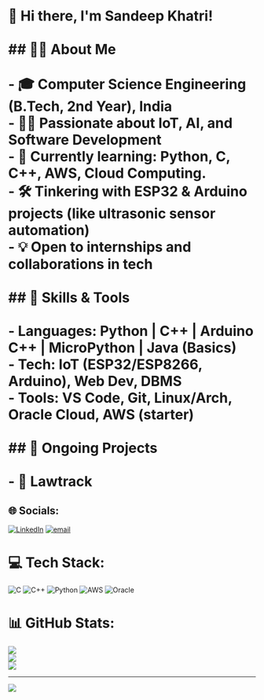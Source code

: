 # 👋 Hi there, I'm Sandeep Khatri!<br><br>## 🧑‍💻 About Me<br><br>- 🎓 Computer Science Engineering (B.Tech, 2nd Year), India<br>- 👨‍💻 Passionate about IoT, AI, and Software Development<br>- 🌱 Currently learning: Python, C, C++, AWS, Cloud Computing.<br>- 🛠️ Tinkering with ESP32 & Arduino projects (like ultrasonic sensor automation)<br>- 💡 Open to internships and collaborations in tech<br><br>## 🚩 Skills & Tools<br><br>- Languages: Python | C++ | Arduino C++ | MicroPython | Java (Basics)<br>- Tech: IoT (ESP32/ESP8266, Arduino), Web Dev, DBMS<br>- Tools: VS Code, Git, Linux/Arch, Oracle Cloud, AWS (starter)<br><br>## 🚀 Ongoing Projects<br><br>- 👾 Lawtrack 


## 🌐 Socials:
[![LinkedIn](https://img.shields.io/badge/LinkedIn-%230077B5.svg?logo=linkedin&logoColor=white)](https://linkedin.com/in/https://www.linkedin.com/in/sandeep-khatri-586224325) [![email](https://img.shields.io/badge/Email-D14836?logo=gmail&logoColor=white)](mailto:sandeepkhatri2004@gmail.com) 

# 💻 Tech Stack:
![C](https://img.shields.io/badge/c-%2300599C.svg?style=plastic&logo=c&logoColor=white) ![C++](https://img.shields.io/badge/c++-%2300599C.svg?style=plastic&logo=c%2B%2B&logoColor=white) ![Python](https://img.shields.io/badge/python-3670A0?style=plastic&logo=python&logoColor=ffdd54) ![AWS](https://img.shields.io/badge/AWS-%23FF9900.svg?style=plastic&logo=amazon-aws&logoColor=white) ![Oracle](https://img.shields.io/badge/Oracle-F80000?style=plastic&logo=oracle&logoColor=white)
# 📊 GitHub Stats:
![](https://github-readme-stats.vercel.app/api?username=Sandeep-khatri01&theme=dark&hide_border=true&include_all_commits=false&count_private=false)<br/>
![](https://nirzak-streak-stats.vercel.app/?user=Sandeep-khatri01&theme=dark&hide_border=true)<br/>
![](https://github-readme-stats.vercel.app/api/top-langs/?username=Sandeep-khatri01&theme=dark&hide_border=true&include_all_commits=false&count_private=false&layout=compact)

---
[![](https://visitcount.itsvg.in/api?id=Sandeep-khatri01&icon=0&color=0)](https://visitcount.itsvg.in)
